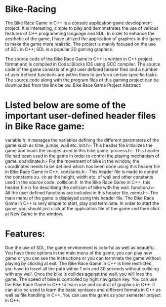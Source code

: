 # Bike-Racing
The Bike Race Game in C++ is a console application game development project. It is interesting, simple to play and demonstrates the use of various features of C++ programming language and SDL. In order to enhance the aesthetic of the game, I have utilized the application of graphics in the game to make the game more realistic. The project is mainly focused on the use of SDL in C++; SDL is a popular 2D gaming graphics.

The source code of the Bike Race Game in C++ is written in C++ project format and is compiled in Code::Blocks IDE using GCC compiler. The source code of the game consists of eight user defined header files and a number of user defined functions  are within them to perform certain specific tasks. The source code along with the program files of this gaming project can be downloaded from the link below.
Bike Race Game Project Abstract:

# Listed below are some of the important user-defined header files in Bike Race game:

variable.h: it manages the variables defining the different parameters of the game such as time, jumps, wall etc.
init.h:- This header file initializes the game and loads the images used in this bike game.
process.h:- This header file had been used in the game in order to control the playing mechanism of game.
coardinate.h:- For the movement of bike in the window, the coordinates needs to be defined which has been done using this header file in Bike Race Game in C++.
constants.h:- This header file is made to control the constants su.
ch as the height, width etc. of wall and other constants used in the source code.
collision.h: In the Bike Race Game in C++, this header file is for describing the collision of bike with the wall.
function.h:- All the user defined functions are included in this header file.
menu.h:-  The main menu of the game is displayed using this header file.
The Bike Race Game in C++ is very simple to start, play and terminate. In order to start the game, you should just click at the application file of the game and then click at New Game in the window.

# Features:

Due the use of SDL, the game environment is colorful as well as beautiful.
You have three options in the main menu of the game, you can play new game or you can see the instructions or you can terminate the game without playing by clicking at exit.
The Bike Race Game in C++ is time restricted, you have to travel all the path within 1 min and 30 seconds without colliding with any wall. Once the bike is collides against the wall, you will lose the game.
The speed of bike is controlled by right navigation key.
You can use the Bike Race Game in C++ to learn use and control of graphics in C++. It can also be used to learn the basic syntaxes and different formats in C++ as well as file handling in C++. You can use this game as your semester project in C++.

